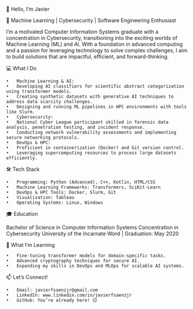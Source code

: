 👋 Hello, I’m Javier

🌟 Machine Learning | Cybersecurity | Software Engineering Enthusiast

I’m a motivated Computer Information Systems graduate with a concentration in Cybersecurity, transitioning into the exciting worlds of Machine Learning (ML) and AI. With a foundation in advanced computing and a passion for leveraging technology to solve complex challenges, I aim to build solutions that are impactful, efficient, and forward-thinking.

💻 What I Do

	•	Machine Learning & AI:
	•	Developing AI classifiers for scientific abstract categorization using transformer models.
	•	Creating synthetic datasets with generative AI techniques to address data scarcity challenges.
	•	Designing and running ML pipelines in HPC environments with tools like Slurm.
	•	Cybersecurity:
	•	National Cyber League participant skilled in forensic data analysis, penetration testing, and incident response.
	•	Conducting network vulnerability assessments and implementing secure networking protocols.
	•	DevOps & HPC:
	•	Proficient in containerization (Docker) and Git version control.
	•	Leveraging supercomputing resources to process large datasets efficiently.

🛠️ Tech Stack

	•	Programming: Python (Advanced), C++, Kotlin, HTML/CSS
	•	Machine Learning Frameworks: Transformers, SciKit-Learn
	•	DevOps & HPC Tools: Docker, Slurm, Git
	•	Visualization: Tableau
	•	Operating Systems: Linux, Windows

🎓 Education

Bachelor of Science in Computer Information Systems
Concentration in Cybersecurity
University of the Incarnate Word | Graduation: May 2020

🌱 What I’m Learning

	•	Fine-tuning transformer models for domain-specific tasks.
	•	Advanced cryptography techniques for secure AI.
	•	Expanding my skills in DevOps and MLOps for scalable AI systems.

📫 Let’s Connect!

	•	Email: javierfsaenzjr@gmail.com
	•	LinkedIn: www.linkedin.com/in/javierfsaenzjr
	•	GitHub: You’re already here! 😊
